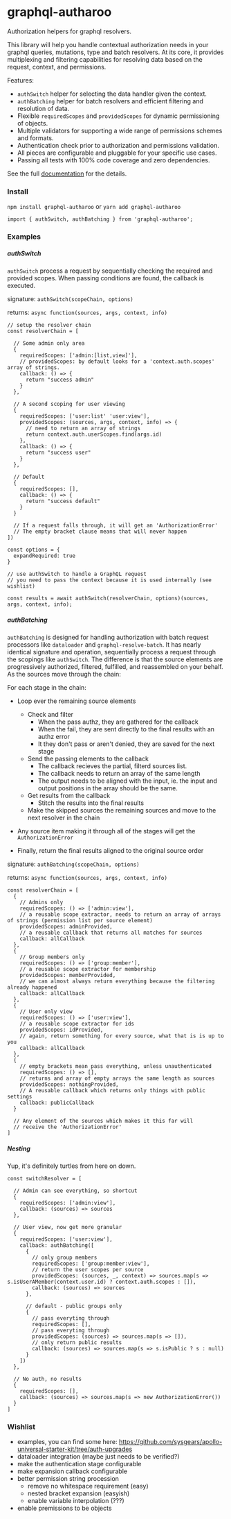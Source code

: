# graphql-autharoo

Authorization helpers for graphql resolvers.

This library will help you handle contextual authorization needs
in your graphql queries, mutations, type and batch resolvers.
At its core, it provides multiplexing and filtering capabilities
for resolving data based on the request, context, and permissions.

Features:

- `authSwitch` helper for selecting the data handler given the context.
- `authBatching` helper for batch resolvers and efficient filtering and resolution of data.
- Flexible `requiredScopes` and `providedScopes` for dynamic permissioning of objects.
- Multiple validators for supporting a wide range of permissions schemes and formats.
- Authentication check prior to authorization and permissions validation.
- All pieces are configurable and pluggable for your specific use cases.
- Passing all tests with 100% code coverage and zero dependencies.

See the full [documentation](./docs) for the details.

### Install

`npm install graphql-autharoo` or `yarn add graphql-autharoo`

`import { authSwitch, authBatching } from 'graphql-autharoo';`

### Examples

##### authSwitch

`authSwitch` process a request by sequentially
checking the required and provided scopes.
When passing conditions are found, the callback is executed.

signature: `authSwitch(scopeChain, options)`

returns: `async function(sources, args, context, info)`

```
// setup the resolver chain
const resolverChain = [

  // Some admin only area
  {
    requiredScopes: ['admin:[list,view]'],
    // providedScopes: by default looks for a 'context.auth.scopes' array of strings.
    callback: () => {
      return "success admin"
    }
  },

  // A second scoping for user viewing
  {
    requiredScopes: ['user:list' 'user:view'],
    providedScopes: (sources, args, context, info) => {
      // need to return an array of strings
      return context.auth.userScopes.find(args.id)
    },
    callback: () => {
      return "success user"
    }
  },

  // Default
  {
    requiredScopes: [],
    callback: () => {
      return "success default"
    }
  }

  // If a request falls through, it will get an 'AuthorizationError'
  // The empty bracket clause means that will never happen
])

const options = {
  expandRequired: true
}

// use authSwitch to handle a GraphQL request
// you need to pass the context because it is used internally (see wishlist)

const results = await authSwitch(resolverChain, options)(sources, args, context, info);
```


##### authBatching

`authBatching` is designed for handling authorization with batch request processors
like `dataloader` and `graphql-resolve-batch`.
It has nearly identical signature and operation,
sequentially process a request through the scopings like `authSwitch`.
The difference is that the source elements are progressively
authorized, filtered, fulfilled, and reassembled on your behalf.
As the sources move through the chain:

For each stage in the chain:

- Loop ever the remaining source elements
  - Check and filter
    - When the pass authz, they are gathered for the callback
    - When the fail, they are sent directly to the final results with an authz error
    - It they don't pass or aren't denied, they are saved for the next stage
  - Send the passing elements to the callback
    - The callback recieves the partial, filterd sources list.
    - The callback needs to return an array of the same length
    - The output needs to be aligned with the input, ie. the input and output positions in the array should be the same.
  - Get results from the callback
    - Stitch the results into the final results
  - Make the skipped sources the remaining sources and move to the next resolver in the chain

- Any source item making it through all of the stages will get the `AuthorizationError`
- Finally, return the final results aligned to the original source order


signature: `authBatching(scopeChain, options)`

returns: `async function(sources, args, context, info)`

```
const resolverChain = [
  {
    // Admins only
    requiredScopes: () => ['admin:view'],
    // a reusable scope extractor, needs to return an array of arrays of strings (permission list per source element)
    providedScopes: adminProvided,   
    // a reusable callback that returns all matches for sources
    callback: allCallback            
  },
  {
    // Group members only
    requiredScopes: () => ['group:member'],
    // a reusable scope extractor for membership
    providedScopes: memberProvided,  
    // we can almost always return everything because the filtering already happened
    callback: allCallback            
  },
  {
    // User only view
    requiredScopes: () => ['user:view'],
    // a reusable scope extractor for ids
    providedScopes: idProvided,
    // again, return something for every source, what that is is up to you
    callback: allCallback
  },
  {
    // empty brackets mean pass everything, unless unauthenticated
    requiredScopes: () => [],        
    // returns and array of empty arrays the same length as sources
    providedScopes: nothingProvided, 
    // A reusable callback which returns only things with public settings
    callback: publicCallback         
  }

  // Any element of the sources which makes it this far will
  // receive the 'AuthorizationError'
]

```




##### Nesting

Yup, it's definitely turtles from here on down.

```
const switchResolver = [

  // Admin can see everything, so shortcut
  {
    requiredScopes: ['admin:view'],
    callback: (sources) => sources
  },

  // User view, now get more granular
  { 
    requiredScopes: ['user:view'],
    callback: authBatching([
      {
        // only group members
        requiredScopes: ['group:member:view'],
        // return the user scopes per source
        providedScopes: (sources, _, context) => sources.map(s => s.isUserAMember(context.user.id) ? context.auth.scopes : []),
        callback: (sources) => sources
      },
      
      // default - public groups only
      {
        // pass everyting through
        requiredScopes: [],
        // pass everyting through
        providedScopes: (sources) => sources.map(s => []),
        // only return public results
        callback: (sources) => sources.map(s => s.isPublic ? s : null)
      }
    ])
  },

  // No auth, no results
  {
    requiredScopes: [],
    callback: (sources) => sources.map(s => new AuthorizationError())
  }
]

```

### Wishlist

- examples, you can find some here: https://github.com/sysgears/apollo-universal-starter-kit/tree/auth-upgrades
- dataloader integration (maybe just needs to be verified?)
- make the authentication stage configurable
- make expansion callback configurable
- better permission string procession
  - remove no whitespace requirement (easy)
  - nested bracket expansion (easyish)
  - enable variable interpolation (???)
- enable premissions to be objects


